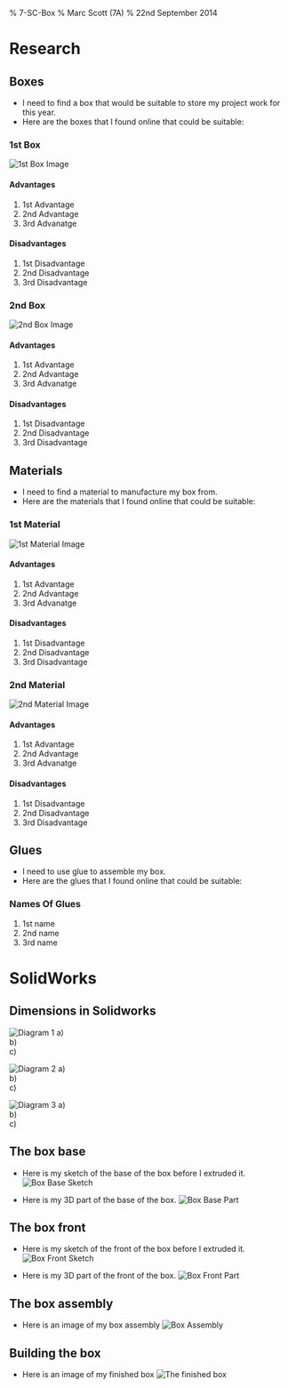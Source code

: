 % 7-SC-Box
% Marc Scott (7A)
% 22nd September 2014

# Research

## Boxes

* I need to find a box that would be suitable to store my project work for this year.
* Here are the boxes that I found online that could be suitable:

### 1st Box

![1st Box Image](http://)

#### Advantages

1. 1st Advantage
2. 2nd Advantage
3. 3rd Advanatge
  
#### Disadvantages

1. 1st Disadvantage
2. 2nd Disadvantage
3. 3rd Disadvantage

### 2nd Box

![2nd Box Image](http://)

#### Advantages

1. 1st Advantage
2. 2nd Advantage
3. 3rd Advanatge
  
#### Disadvantages

1. 1st Disadvantage
2. 2nd Disadvantage
3. 3rd Disadvantage

## Materials
* I need to find a material to manufacture my box from.
* Here are the materials that I found online that could be suitable:

### 1st Material

![1st Material Image](http://)

#### Advantages

1. 1st Advantage
2. 2nd Advantage
3. 3rd Advanatge
  
#### Disadvantages

1. 1st Disadvantage
2. 2nd Disadvantage
3. 3rd Disadvantage

### 2nd Material

![2nd Material Image](http://)

#### Advantages

1. 1st Advantage
2. 2nd Advantage
3. 3rd Advanatge
  
#### Disadvantages

1. 1st Disadvantage
2. 2nd Disadvantage
3. 3rd Disadvantage


## Glues
* I need to use glue to assemble my box.
* Here are the glues that I found online that could be suitable:

### Names Of Glues

1. 1st name
2. 2nd name
3. 3rd name

# SolidWorks

## Dimensions in Solidworks

![Diagram 1](https://www.bournetoinvent.com/projects/7-SC-Box/pages/img/dimensions_1.png)
a)  
b)  
c)  

![Diagram 2](https://www.bournetoinvent.com/projects/7-SC-Box/pages/img/dimensions_2.png)
a)  
b)  
c)  

![Diagram 3](https://www.bournetoinvent.com/projects/7-SC-Box/pages/img/dimensions_3.png)
a)  
b)  
c)  

## The box base

* Here is my sketch of the base of the box before I extruded it.
![Box Base Sketch]()

* Here is my 3D part of the base of the box.
![Box Base Part]()

## The box front

* Here is my sketch of the front of the box before I extruded it.
![Box Front Sketch]()

* Here is my 3D part of the front of the box.
![Box Front Part]()

## The box assembly

* Here is an image of my box assembly
![Box Assembly]()

## Building the box

* Here is an image of my finished box
![The finished box]()

